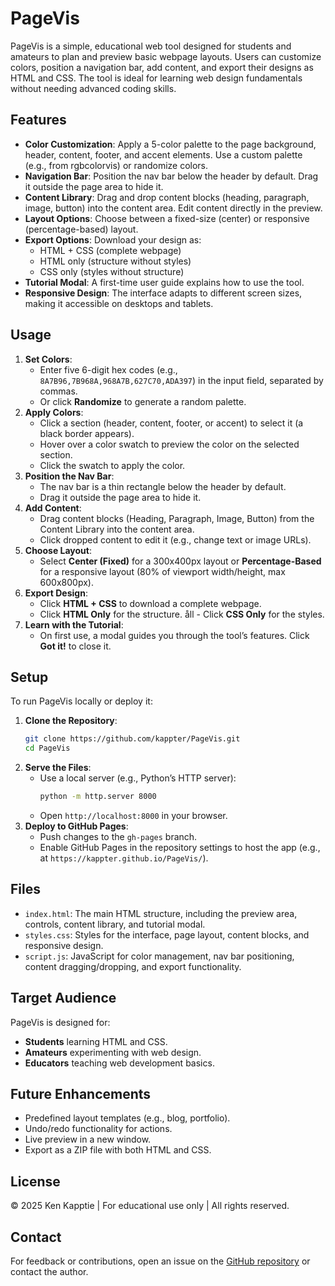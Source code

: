 # PageVis

PageVis is a simple, educational web tool designed for students and amateurs to plan and preview basic webpage layouts. Users can customize colors, position a navigation bar, add content, and export their designs as HTML and CSS. The tool is ideal for learning web design fundamentals without needing advanced coding skills.

## Features

- **Color Customization**: Apply a 5-color palette to the page background, header, content, footer, and accent elements. Use a custom palette (e.g., from rgbcolorvis) or randomize colors.
- **Navigation Bar**: Position the nav bar below the header by default. Drag it outside the page area to hide it.
- **Content Library**: Drag and drop content blocks (heading, paragraph, image, button) into the content area. Edit content directly in the preview.
- **Layout Options**: Choose between a fixed-size (center) or responsive (percentage-based) layout.
- **Export Options**: Download your design as:
  - HTML + CSS (complete webpage)
  - HTML only (structure without styles)
  - CSS only (styles without structure)
- **Tutorial Modal**: A first-time user guide explains how to use the tool.
- **Responsive Design**: The interface adapts to different screen sizes, making it accessible on desktops and tablets.

## Usage

1. **Set Colors**:
   - Enter five 6-digit hex codes (e.g., `8A7B96,7B968A,968A7B,627C70,ADA397`) in the input field, separated by commas.
   - Or click **Randomize** to generate a random palette.
2. **Apply Colors**:
   - Click a section (header, content, footer, or accent) to select it (a black border appears).
   - Hover over a color swatch to preview the color on the selected section.
   - Click the swatch to apply the color.
3. **Position the Nav Bar**:
   - The nav bar is a thin rectangle below the header by default.
   - Drag it outside the page area to hide it.
4. **Add Content**:
   - Drag content blocks (Heading, Paragraph, Image, Button) from the Content Library into the content area.
   - Click dropped content to edit it (e.g., change text or image URLs).
5. **Choose Layout**:
   - Select **Center (Fixed)** for a 300x400px layout or **Percentage-Based** for a responsive layout (80% of viewport width/height, max 600x800px).
6. **Export Design**:
   - Click **HTML + CSS** to download a complete webpage.
   - Click **HTML Only** for the structure.
åll    - Click **CSS Only** for the styles.
7. **Learn with the Tutorial**:
   - On first use, a modal guides you through the tool’s features. Click **Got it!** to close it.

## Setup

To run PageVis locally or deploy it:

1. **Clone the Repository**:
   ```bash
   git clone https://github.com/kappter/PageVis.git
   cd PageVis
   ```
2. **Serve the Files**:
   - Use a local server (e.g., Python’s HTTP server):
     ```bash
     python -m http.server 8000
     ```
   - Open `http://localhost:8000` in your browser.
3. **Deploy to GitHub Pages**:
   - Push changes to the `gh-pages` branch.
   - Enable GitHub Pages in the repository settings to host the app (e.g., at `https://kappter.github.io/PageVis/`).

## Files

- `index.html`: The main HTML structure, including the preview area, controls, content library, and tutorial modal.
- `styles.css`: Styles for the interface, page layout, content blocks, and responsive design.
- `script.js`: JavaScript for color management, nav bar positioning, content dragging/dropping, and export functionality.

## Target Audience

PageVis is designed for:
- **Students** learning HTML and CSS.
- **Amateurs** experimenting with web design.
- **Educators** teaching web development basics.

## Future Enhancements

- Predefined layout templates (e.g., blog, portfolio).
- Undo/redo functionality for actions.
- Live preview in a new window.
- Export as a ZIP file with both HTML and CSS.

## License

© 2025 Ken Kapptie | For educational use only | All rights reserved.

## Contact

For feedback or contributions, open an issue on the [GitHub repository](https://github.com/kappter/PageVis) or contact the author.
